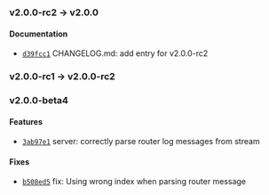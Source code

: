 ### v2.0.0-rc2 -> v2.0.0

#### Documentation

- [`d39fcc1`](https://github.com/deisthree/stdout-metrics/commit/d39fcc1a3d73f1b2d4b7d0382caec4b0513a4fcf) CHANGELOG.md: add entry for v2.0.0-rc2

### v2.0.0-rc1 -> v2.0.0-rc2

### v2.0.0-beta4

#### Features

 - [`3ab97e1`](https://github.com/deisthree/stdout-metrics/commit/3ab97e118f1b261ba58206752f879d1effbbcdf2) server: correctly parse router log messages from stream

#### Fixes

- [`b508ed5`](https://github.com/deisthree/stdout-metrics/commit/b508ed52c19ad8f60e64e19f9f86de8705b1681d) fix: Using wrong index when parsing router message

